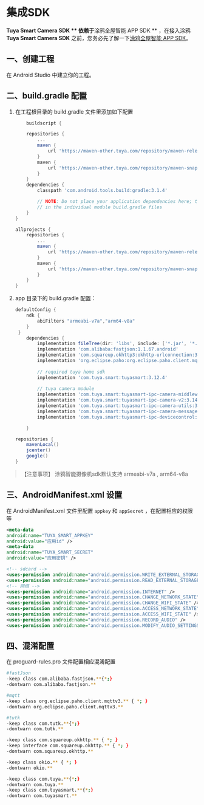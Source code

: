 # 集成SDK



**Tuya Smart Camera SDK ** 依赖于**涂鸦全屋智能 APP SDK ** ，在接入涂鸦 **Tuya Smart Camera SDK** 之前，您务必先了解一下[涂鸦全屋智能 APP SDK](https://tuyainc.github.io/tuyasmart_home_android_sdk_doc/zh-hans/)。



##  一、创建工程

在 Android Studio 中建立你的工程。



## 二、build.gradle 配置



1. 在工程根目录的 build.gradle 文件里添加如下配置

	```groovy
		buildscript {
	
	    repositories {
	        ...
	        maven {
	            url 'https://maven-other.tuya.com/repository/maven-releases/'
	        }
	        maven {
	            url 'https://maven-other.tuya.com/repository/maven-snapshots/'
	        }
	    }
	    dependencies {
	        classpath 'com.android.tools.build:gradle:3.1.4'
	
	        // NOTE: Do not place your application dependencies here; they belong
	        // in the individual module build.gradle files
	    }
	}
	
	allprojects {
	    repositories {
	        ...
	        maven {
	            url 'https://maven-other.tuya.com/repository/maven-releases/'
	        }
	        maven {
	            url 'https://maven-other.tuya.com/repository/maven-snapshots/'
	        }
	    }
	}
	
	```

2. app 目录下的 build.gradle 配置：

	```groovy
	defaultConfig {
	    ndk {
	        abiFilters "armeabi-v7a","arm64-v8a"
	    }
	 }
	    dependencies {
	        implementation fileTree(dir: 'libs', include: ['*.jar', '*.aar'])
	        implementation 'com.alibaba:fastjson:1.1.67.android'
	        implementation 'com.squareup.okhttp3:okhttp-urlconnection:3.12.3'
	        implementation 'org.eclipse.paho:org.eclipse.paho.client.mqttv3:1.2.0'
	     
		    // required tuya home sdk
		    implementation 'com.tuya.smart:tuyasmart:3.12.4'
		     
		    // tuya camera module
	    	implementation 'com.tuya.smart:tuyasmart-ipc-camera-middleware:3.14.3r133'
			implementation 'com.tuya.smart:tuyasmart-ipc-camera-v2:3.14.4r134'
			implementation 'com.tuya.smart:tuyasmart-ipc-camera-utils:3.13.0r128'
			implementation 'com.tuya.smart:tuyasmart-ipc-camera-message:3.13.0r128'
			implementation 'com.tuya.smart:tuyasmart-ipc-devicecontrol:3.14.3r133'
	
	    }
	
	repositories {
	    mavenLocal()
	    jcenter()
	    google()
	}
	```

> 【注意事项】 涂鸦智能摄像机sdk默认支持 armeabi-v7a , arm64-v8a



## 三、AndroidManifest.xml 设置

在 AndroidManifest.xml 文件里配置 `appkey` 和 `appSecret` ，在配置相应的权限等

```xml
<meta-data
android:name="TUYA_SMART_APPKEY"
android:value="应用id" />
<meta-data
android:name="TUYA_SMART_SECRET"
android:value="应用密钥" />

<!-- sdcard -->
<uses-permission android:name="android.permission.WRITE_EXTERNAL_STORAGE" />
<uses-permission android:name="android.permission.READ_EXTERNAL_STORAGE" />
<!-- 网络 -->
<uses-permission android:name="android.permission.INTERNET" />
<uses-permission android:name="android.permission.CHANGE_NETWORK_STATE" />
<uses-permission android:name="android.permission.CHANGE_WIFI_STATE" />
<uses-permission android:name="android.permission.ACCESS_NETWORK_STATE" />
<uses-permission android:name="android.permission.ACCESS_WIFI_STATE" />
<uses-permission android:name="android.permission.RECORD_AUDIO" />
<uses-permission android:name="android.permission.MODIFY_AUDIO_SETTINGS" />
```



## 四、混淆配置

在 proguard-rules.pro 文件配置相应混淆配置

```bash
#fastJson
-keep class com.alibaba.fastjson.**{*;}
-dontwarn com.alibaba.fastjson.**

#mqtt
-keep class org.eclipse.paho.client.mqttv3.** { *; }
-dontwarn org.eclipse.paho.client.mqttv3.**

#tutk
-keep class com.tutk.**{*;}
-dontwarn com.tutk.**

-keep class com.squareup.okhttp.** { *; }
-keep interface com.squareup.okhttp.** { *; }
-dontwarn com.squareup.okhttp.**

-keep class okio.** { *; }
-dontwarn okio.**

-keep class com.tuya.**{*;}
-dontwarn com.tuya.**
-keep class com.tuyasmart.**{*;}
-dontwarn com.tuyasmart.**

```

